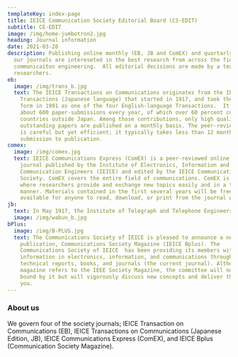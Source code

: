 ```yaml
---
templateKey: index-page
title: IEICE Communication Society Editorial Board (CS-EDIT)
subtitle: CE-EDIT
image: /img/home-jumbotron2.jpg
heading: Journal information
date: 2021-03-28
description: Publishing online monthly (EB, JB and ComEX) and quartarly (Bplus),
  our journals are intereseted in the best research from across the field of
  communicaiton engineering.  All editorial decisions are made by a team of top
  researchers.
eb:
  image: /img/trans_b.jpg
  text: The IEICE Transactions on Communications originates from the IEICE
    Transactions (Japanese language) that started in 1917, and took the current
    form in 1991 as one of the four English-language Transactions.  It receives
    about 600 paper-submissions every year, of which over 60 percent come from
    countries outside Japan. Among those contributions, only high quality and
    outstanding papers are published on a monthly basis. The peer-review process
    is careful but yet efficient; it typically takes less than 12 months from
    submission to publication.
comex:
  image: /img/comex.jpg
  text: IEICE Communications Express (ComEX) is a peer-reviewed online letter
    journal published by the Institute of Electronics, Information and
    Communication Engineers (IEICE) and edited by the IEICE Communications
    Society. ComEX covers the entire field of communications. ComEX is a medium
    where researchers provide and exchange new topics easily and in a timely
    manner. Materials contained in the first several years will be freely
    available for anyone to read, download, or print from the journal web site.
jb:
  text: In May 1917, the Institute of Telegraph and Telephone Engineers of Japan was founded to study the science and art of telegraphy and telephony, exchanging relevant knowledge and promoting related industries.  The institute published the first journal in June 1917, the oldest telecommunication journal in Asia. Communication engineering was a popular research field from the beginning.  In 1987 the institute changed its name to the "Institute of Electronics, Information and Communication Engineers" (IEICE).  The IEICE Transactions on Communications (JB) has been publishing excellent technical and research papers in communication engineering with leading researchers in the field as editorial board members.  All papers have been reviewed by the editorial board of the journal and accepted for publication.
  image: /img/wabun_b.jpg
bPlus:
  image: /img/B-PLUS.jpg
  text: The Communications Society of IEICE is pleased to announce a new
    publication, Communications Society Magazine (IEICE Bplus). The
    Communications Society of IEICE  has been providing its members with
    information in electronics, information, and communications through papers,
    technical reports, books, and journals (the current journal). Although the
    magazine refers to the IEEE Society Magazine, the committee will not be
    bound by it but will vigorously discuss new concepts and deliver them to
    you.
---
```


### About us

We govern four of the society journals; IEICE Transaction on Communications (EB), IEICE Transactions on Communications (Japanese Edition, JB), IEICE Communications Express (ComEX), and IEICE Bplus (Communication Society Magazine).